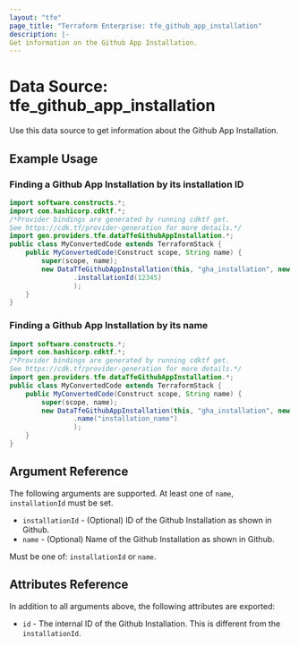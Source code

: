 ```yaml
---
layout: "tfe"
page_title: "Terraform Enterprise: tfe_github_app_installation"
description: |-
Get information on the Github App Installation.
---
```


# Data Source: tfe_github_app_installation

Use this data source to get information about the Github App Installation.

## Example Usage

### Finding a Github App Installation by its installation ID

```java
import software.constructs.*;
import com.hashicorp.cdktf.*;
/*Provider bindings are generated by running cdktf get.
See https://cdk.tf/provider-generation for more details.*/
import gen.providers.tfe.dataTfeGithubAppInstallation.*;
public class MyConvertedCode extends TerraformStack {
    public MyConvertedCode(Construct scope, String name) {
        super(scope, name);
        new DataTfeGithubAppInstallation(this, "gha_installation", new DataTfeGithubAppInstallationConfig()
                .installationId(12345)
                );
    }
}
```

### Finding a Github App Installation by its name

```java
import software.constructs.*;
import com.hashicorp.cdktf.*;
/*Provider bindings are generated by running cdktf get.
See https://cdk.tf/provider-generation for more details.*/
import gen.providers.tfe.dataTfeGithubAppInstallation.*;
public class MyConvertedCode extends TerraformStack {
    public MyConvertedCode(Construct scope, String name) {
        super(scope, name);
        new DataTfeGithubAppInstallation(this, "gha_installation", new DataTfeGithubAppInstallationConfig()
                .name("installation_name")
                );
    }
}
```

## Argument Reference

The following arguments are supported. At least one of `name`, `installationId` must be set. 

* `installationId` - (Optional) ID of the Github Installation as shown in Github.
* `name` - (Optional) Name of the Github Installation as shown in Github.
 
Must be one of: `installationId` or `name`.

## Attributes Reference

In addition to all arguments above, the following attributes are exported:

* `id` - The internal ID of the Github Installation. This is different from the `installationId`.
<!-- cache-key: cdktf-0.17.0-pre.15 input-0a4ff055d60c44b213a5dc7ce9fcb8c10208e9d24cd4e44f3a552a718ea64d50 -->